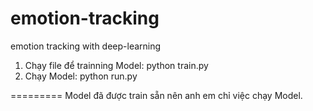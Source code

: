# emotion-tracking
emotion tracking with deep-learning

1. Chạy file để trainning Model: python train.py
2. Chạy Model: python run.py

=========
Model đã được train sẵn nên anh em chỉ việc chạy Model.
